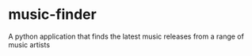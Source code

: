 # music-finder
A python application that finds the latest music releases from a range of music artists
